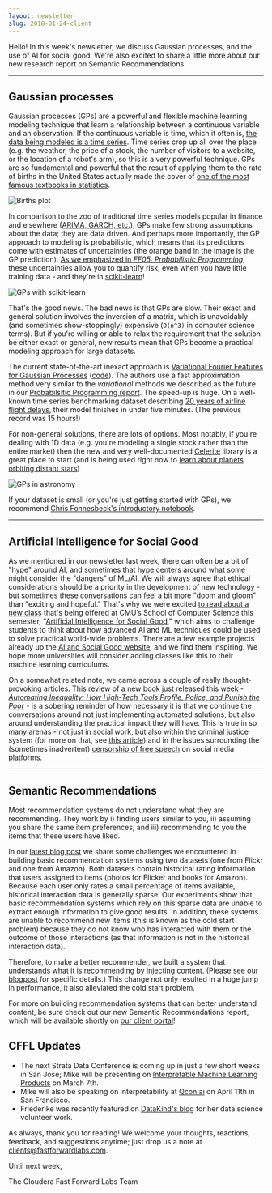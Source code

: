 ```yaml
---
layout: newsletter
slug: 2018-01-24-client
---
```


Hello!  In this week's newsletter, we discuss Gaussian processes, and the use of AI for social good.  We're also excited to share a little more about our new research report on Semantic Recommendations.

---

## Gaussian processes

Gaussian processes (GPs) are a powerful and flexible machine learning modeling
technique that learn a relationship between a continuous variable and an
observation. If the continuous variable is time, which it often is, [the data
being modeled is a time
series](http://rsta.royalsocietypublishing.org/content/371/1984/20110550.short).
Time series crop up all over the place (e.g. the weather, the price of a stock,
the number of visitors to a website, or the location of a robot's arm), so this
is a very powerful technique. GPs are so fundamental and powerful that the result of
applying them to the rate of births in the United States actually made the cover of
[one of the most famous textbooks in
statistics](http://www.stat.columbia.edu/~gelman/book/).

![Births plot](gp-births.png)

In comparison to the zoo of traditional time series models popular in finance
and elsewhere ([ARIMA, GARCH, etc.](https://github.com/RJT1990/pyflux)), GPs
make few strong assumptions about the data; they are data driven. And perhaps
more importantly, the GP approach to modeling is probabilistic, which means
that its predictions come with estimates of uncertainties (the orange band in
the image is the GP prediction). [As we emphasized in _FF05:
Probabilistic
Programming_](http://blog.fastforwardlabs.com/2017/01/30/the-algorithms-behind-probabilistic-programming.html),
these uncertainties allow you to quantify risk, even when you have little
training data - and they're in
[scikit-learn](http://scikit-learn.org/stable/modules/gaussian_process.html)!

![GPs with scikit-learn](gp-sklearn.png)

That's the good news. The bad news is that GPs are slow. Their exact and
general solution involves the inversion of a matrix, which is unavoidably (and
sometimes show-stoppingly) expensive (`O(n^3)` in computer science terms). But
if you're willing or able to relax the requirement that the solution be either
exact or general, new results mean that GPs become a practical modeling
approach for large datasets.

The current state-of-the-art inexact approach is [Variational Fourier Features
for Gaussian Processes](https://arxiv.org/abs/1611.06740)
([code](https://github.com/jameshensman/VFF)). The authors use a fast
approximation method very similar to the _variational_ methods we described as
the future in our [Probabilsitic Programming
report](http://blog.fastforwardlabs.com/2017/01/30/the-algorithms-behind-probabilistic-programming.html).
The speed-up is huge. On a well-known time series benchmarking dataset
describing [20 years of airline flight
delays](http://www.stat.purdue.edu/~sguha/rhipe/doc/html/airline.html), their
model finishes in under five minutes. (The previous record was 15 hours!)

For non-general solutions, there are lots of options. Most notably, if you're
dealing with 1D data (e.g. you're modeling a single stock rather than the
entire market) then the new and very well-documented
[Celerite](http://celerite.readthedocs.io/en/stable/) library is a great place
to start (and is being used right now to [learn about planets orbiting distant
stars](https://arxiv.org/abs/1706.05865))

![GPs in astronomy](gp-astro-alt.png)

If your dataset is small (or you're just getting started with GPs), we
recommend [Chris Fonnesbeck's introductory
notebook](https://blog.dominodatalab.com/fitting-gaussian-process-models-python/).

---

## Artificial Intelligence for Social Good

As we mentioned in our newsletter last week, there can often be a bit of "hype" around AI, and sometimes that hype centers around what some might consider the "dangers" of ML/AI.  We will always agree that ethical considerations should be a priority in the development of new technology - but sometimes these conversations can feel a bit more "doom and gloom" than "exciting and hopeful."  That's why we were excited [to read about a new class](https://www.fastcodesign.com/90157255/you-can-now-take-a-class-on-how-to-make-ai-that-isnt-evil) that's being offered at CMU’s School of Computer Science this semester, "[Artificial Intelligence for Social Good](https://feifang.info/artificial-intelligence-methods-for-social-good-spring-2018/)," which aims to challenge students to think about how advanced AI and ML techniques could be used to solve practical world-wide problems.  There are a few example projects already up the [AI and Social Good website](https://sites.google.com/view/aiandsocialgood/), and we find them inspiring.  We hope more universities will consider adding classes like this to their machine learning curriculums.

On a somewhat related note, we came across a couple of really thought-provoking articles.  [This review](https://points.datasociety.net/beyond-the-rhetoric-of-algorithmic-solutionism-8e0f9cdada53) of a new book just released this week - [*Automating Inequality: How High-Tech Tools Profile, Police, and Punish the Poor*](https://www.amazon.com/exec/obidos/ASIN/1250074312/danah-20) - is a sobering reminder of how necessary it is that we continue the conversations around not just implementing automated solutions, but also around understanding the practical impact they will have. This is true in so many arenas - not just in social work, but also within the criminal justice system (for more on that, see [this article](http://www.sciencemag.org/news/2018/01/united-states-computers-help-decide-who-goes-jail-their-judgment-may-be-no-better-ours)) and in the issues surrounding the (sometimes inadvertent) [censorship of free speech](https://www.wired.com/story/free-speech-issue-tech-turmoil-new-censorship/) on social media platforms.

---

## Semantic Recommendations

Most recommendation systems do not understand what they are recommending. They work by i) finding users similar to you, ii) assuming you share the same item preferences, and iii) recommending to you the items that these users have liked.    

In our [latest blog post](http://blog.fastforwardlabs.com/2018/01/22/exploring-recommendation-systems.html) we share some challenges we encountered in building basic recommendation systems using two datasets (one from Flickr and one from Amazon). Both datasets contain historical rating information that users assigned to items (photos for Flicker and books for Amazon). Because each user only rates a small percentage of items available, historical interaction data is generally sparse. Our experiments show that basic recommendation systems which rely on this sparse data are unable to extract enough information to give good results. In addition, these systems are unable to recommend new items (this is known as the cold start problem) because they do not know who has interacted with them or the outcome of those interactions (as that information is not in the historical interaction data).                                                           
                                                                                                     
Therefore, to make a better recommender, we built a system that understands what it is recommending by injecting content. (Please see [our blogpost](http://blog.fastforwardlabs.com/2018/01/22/exploring-recommendation-systems.html) for specific details.) This change not only resulted in a huge jump in performance, it also alleviated the cold start problem.

For more on building recommendation systems that can better understand content, be sure check out our new Semantic Recommendations report, which will be available shortly on [our client portal](https://clients.fastforwardlabs.com/)!           

## CFFL Updates

* The next Strata Data Conference is coming up in just a few short weeks in San Jose; Mike will be presenting on [Interpretable Machine Learning Products](https://conferences.oreilly.com/strata/strata-ca/public/schedule/detail/63572) on March 7th.
* Mike will also be speaking on interpretability at [Qcon.ai](https://qcon.ai/) on April 11th in San Francisco.
* Friederike was recently featured on [DataKind's blog](http://www.datakind.org/featured-volunteers/friederike-schuur) for her data science volunteer work.


As always, thank you for reading!  We welcome your thoughts, reactions, feedback, and suggestions anytime; just drop us a note at clients@fastforwardlabs.com.

Until next week,

The Cloudera Fast Forward Labs Team
